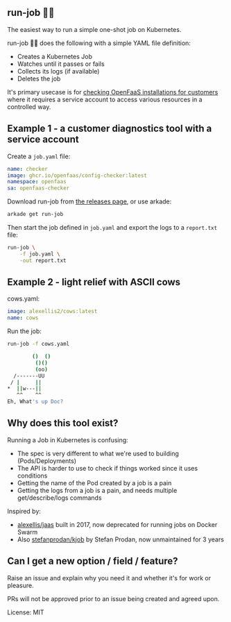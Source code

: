 ## run-job 🏃‍♂️ 

The easiest way to run a simple one-shot job on Kubernetes.

run-job 🏃‍♂️ does the following with a simple YAML file definition:
* Creates a Kubernetes Job
* Watches until it passes or fails
* Collects its logs (if available)
* Deletes the job

It's primary usecase is for [checking OpenFaaS installations for customers](https://github.com/openfaas/config-checker) where it requires a service account to access various resources in a controlled way.

## Example 1 - a customer diagnostics tool with a service account

Create a `job.yaml` file:

```yaml
name: checker
image: ghcr.io/openfaas/config-checker:latest
namespace: openfaas
sa: openfaas-checker
```

Download run-job from [the releases page](https://github.com/alexellis/run-job/releases), or use arkade:

```bash
arkade get run-job
```

Then start the job defined in `job.yaml` and export the logs to a `report.txt` file:

```bash
run-job \
    -f job.yaml \
    -out report.txt
```

## Example 2 - light relief with ASCII cows

cows.yaml:

```yaml
image: alexellis2/cows:latest
name: cows
```

Run the job:

```bash
run-job -f cows.yaml

        ()  ()
         ()()
         (oo)
  /-------UU
 / |     ||
*  ||w---||
   ^^    ^^
Eh, What's up Doc?
```

## Why does this tool exist?

Running a Job in Kubernetes is confusing:

* The spec is very different to what we're used to building (Pods/Deployments)
* The API is harder to use to check if things worked since it uses conditions
* Getting the name of the Pod created by a job is a pain
* Getting the logs from a job is a pain, and needs multiple get/describe/logs commands

Inspired by:

* [alexellis/jaas](https://github.com/alexellis/jaas) built in 2017, now deprecated for running jobs on Docker Swarm 
* Also [stefanprodan/kjob](https://github.com/stefanprodan/kjob) by Stefan Prodan, now unmaintained for 3 years

## Can I get a new option / field / feature?

Raise an issue and explain why you need it and whether it's for work or pleasure.

PRs will not be approved prior to an issue being created and agreed upon.

License: MIT
